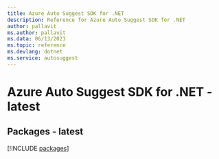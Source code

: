 ```yaml
---
title: Azure Auto Suggest SDK for .NET
description: Reference for Azure Auto Suggest SDK for .NET
author: pallavit
ms.author: pallavit
ms.data: 06/13/2023
ms.topic: reference
ms.devlang: dotnet
ms.service: autosuggest
---
```

# Azure Auto Suggest SDK for .NET - latest
## Packages - latest
[!INCLUDE [packages](auto-suggest-index.md)]